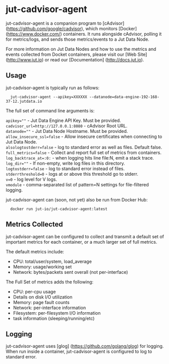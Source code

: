 jut-cadvisor-agent
==================

jut-cadvisor-agent is a companion program to [cAdvisor] (https://github.com/google/cadvisor), which monitors [Docker] (https://www.docker.com/) containers. It runs alongside cAdvisor, polling it for metrics/logs, and sends those metrics/events to a Jut Data Node.

For more information on Jut Data Nodes and how to use the metrics and events collected from Docket containers, please visit our [Web Site] (http://www.jut.io) or read our [Documentation] (http://docs.jut.io).

Usage
-----
jut-cadvisor-agent is typically run as follows:

      jut-cadvisor-agent --apikey=XXXXXX --datanode=data-engine-192-168-37-12.jutdata.io

The full set of command line arguments is:

`apikey=""` - Jut Data Engine API Key. Must be provided.<br>
`cadvisor_url=http://127.0.0.1:8080` - cAdvisor Root URL.<br>
`datanode=""` - Jut Data Node Hostname. Must be provided.<br>
`allow_insecure_ssl=false` - Allow insecure certificates when connecting to Jut Data Node.<br>
`alsologtostderr=false` - log to standard error as well as files. Default false.<br>
`full_metrics=false` - Collect and report full set of metrics from containers.<br>
`log_backtrace_at=:0:` - when logging hits line file:N, emit a stack trace.<br>
`log_dir=""` - If non-empty, write log files in this directory.<br>
`logtostderr=false` - log to standard error instead of files.<br>
`stderrthreshold=0` - logs at or above this threshold go to stderr.<br>
`v=0` - log level for V logs.<br>
`vmodule` - comma-separated list of pattern=N settings for file-filtered logging.<br>

jut-cadvisor-agent can (soon, not yet) also be run from Docker Hub:

      docker run jut-io/jut-cadvisor-agent:latest

Metrics Collected
-----------------
jut-cadvisor-agent can be configured to collect and transmit a default set of important metrics for each container, or a much larger set of full metrics.

The default metrics include:

* CPU: total/user/system, load_average
* Memory: usage/working set
* Network: bytes/packets sent overall (not per-interface)

The Full Set of metrics adds the following:

* CPU: per-cpu usage
* Details on disk I/O utilization
* Memory: page fault counts
* Network: per-interface information
* Filesystem: per-filesystem I/O information
* task information (sleeping/running/etc)

Logging
-------
jut-cadvisor-agent uses [glog] (https://github.com/golang/glog) for logging. When run inside a container, jut-cadvisor-agent is configured to log to standard error.











